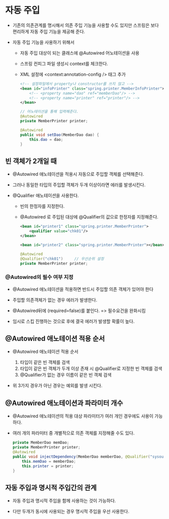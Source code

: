 # 자동 주입
* 기존의 의존관계를 명시해서 의존 주입 기능을 사용할 수도 있지만 스프링은 보다 편리하게 자동 주입 기능을 제공해 준다.

* 자동 주입 기능을 사용하기 위해서
  - 자동 주입 대상이 되는 클래스에 @Autowired 어노테이션을 사용
  - 스프링 컨피그 파일 생성시 context를 체크한다.
  - XML 설정에 &lt;context:annotation-config /&gt; 태그 추가

    ```xml
    <!-- 설정파일에서 property나 constructor를 쓰지 않고 -->
    <bean id="infoPrinter" class="spring.printer.MemberInfoPrinter">
		<!-- <property name="dao" ref="memberDao"/> -->
		<!-- <property name="printer" ref="printer"/> -->
	</bean>
    ```
    ```java
    // 어노테이션을 통해 입력해준다.
    @Autowired
	private MemberPrinter printer;
	
	@Autowired
	public void setDao(MemberDao dao) {	
		this.dao = dao;
	}
    ```

## 빈 객체가 2개일 때
* @Autowired 애노테이션을 적용시 자동으로 주입할 객체를 선택해준다.

* 그러나 동일한 타입의 주입할 객체가 두개 이상이라면 에러를 발생시킨다.

* @Qualifier 애노테이션을 사용한다.
  - 빈의 한정자를 지정한다.
  - @Autowired 로 주입된 대상에 @Qualifier의 값으로 한정자를 지정해준다.

    ```xml
    <bean id="printer1" class="spring.printer.MemberPrinter">
		<qualifier value="chk01"/>
	</bean>
	
	<bean id="printer2" class="spring.printer.MemberPrinter"></bean>
    ```

    ```java
    @Autowired
	@Qualifier("chk01")     // 우선순위 설정
	private MemberPrinter printer;
    ```

### @Autowired의 필수 여부 지정
* @Autowired 애노테이션을 적용하면 반드시 주입할 의존 객체가 있어야 한다

* 주입할 의존객체가 없는 경우 에러가 발생한다.

* @Autowired뒤에 (required=false)를 붙인다. => 필수요건을 완화시킴

* 임시로 스킵 진행하는 것으로 후에 결국 에러가 발생할 확률이 높다.

## @Autowired 애노테이션 적용 순서
* @Autowired 애노테이션 적용 순서
    1) 타입이 같은 빈 객체를 검색
    2) 타입이 같은 빈 객체가 두개 이상 존재 시 @Qualifier로 지정한 빈 객체를 검색
    3) @Qualifier가 없는 경우 이름이 같은 빈 객체 검색

* 위 3가지 경우가 아닌 경우는 예외를 발생 시킨다.

## @Autowired 애노테이션과 파라미터 개수
* @Autowired 애노테이션의 적용 대상 파라미터가 여러 개인 경우에도 사용이 가능하다.

* 여러 개의 파라미터 중 개별적으로 의존 객체를 지정해줄 수도 있다.
    ```java
    private MemberDao memDao;
    private MemberPrinter printer;
    @Autowired
    public void injectDependency(MemberDao memberDao, @Qualifier("sysout") MemberPrinter printer) {
        this.memDao = memberDao;
        this.printer = printer;
    }
    ```

## 자동 주입과 명시적 주입간의 관계
* 자동 주입과 명시적 주입을 함께 사용하는 것이 가능하다.

* 다만 두개가 동시에 사용되는 경우 명시적 주입을 우선 사용한다.